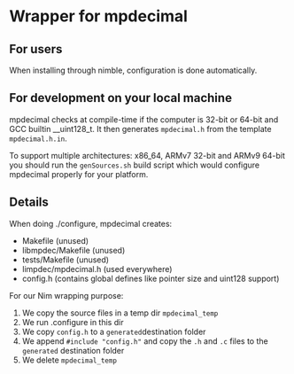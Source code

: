 # Wrapper for mpdecimal

## For users

When installing through nimble, configuration is done automatically.

## For development on your local machine

mpdecimal checks at compile-time if the computer is 32-bit or 64-bit and GCC builtin __uint128_t.
It then generates `mpdecimal.h` from the template `mpdecimal.h.in`.

To support multiple architectures: x86_64, ARMv7 32-bit and ARMv9 64-bit you should run the
`genSources.sh` build script which would configure mpdecimal properly for your platform.

## Details

When doing ./configure, mpdecimal creates:
  - Makefile (unused)
  - libmpdec/Makefile (unused)
  - tests/Makefile (unused)
  - limpdec/mpdecimal.h (used everywhere)
  - config.h (contains global defines like pointer size and uint128 support)

For our Nim wrapping purpose:

1. We copy the source files in a temp dir `mpdecimal_temp`
2. We run .configure in this dir
3. We copy `config.h` to a `generated`destination folder
4. We append `#include "config.h"` and copy the `.h` and `.c` files to the `generated` destination folder
5. We delete `mpdecimal_temp`
